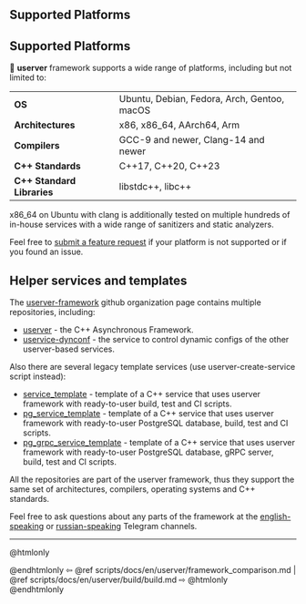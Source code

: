 ## Supported Platforms

## Supported Platforms

🐙 **userver** framework supports a wide range of platforms, including but not limited to:

| | |
|--|-----------------------------|
| **OS** | Ubuntu, Debian, Fedora, Arch, Gentoo, macOS |
| **Architectures** | x86, x86_64, AArch64, Arm |
| **Compilers** | GCC-9 and newer, Clang-14 and newer |
| **C++ Standards** | C++17, C++20, C++23 |
| **C++ Standard Libraries** | libstdc++, libc++ |

x86_64 on Ubuntu with clang is additionally tested on multiple
hundreds of in-house services with a wide range of sanitizers and static
analyzers.

Feel free to [submit a feature request](https://github.com/userver-framework/userver/issues)
if your platform is not supported or if you found an issue.


## Helper services and templates

The [userver-framework](https://github.com/userver-framework/) github
organization page contains multiple repositories, including:

* [userver](https://github.com/userver-framework/userver) - the C++
  Asynchronous Framework.
* [uservice-dynconf](https://github.com/userver-framework/uservice-dynconf) -
  the service to control dynamic configs of the other userver-based services.

Also there are several legacy template services (use userver-create-service script instead):

* [service_template](https://github.com/userver-framework/service_template) -
  template of a C++ service that uses userver framework with ready-to-user
  build, test and CI scripts. 
* [pg_service_template](https://github.com/userver-framework/pg_service_template) -
  template of a C++ service that uses userver framework with ready-to-user PostgreSQL database,
  build, test and CI scripts. 
* [pg_grpc_service_template](https://github.com/userver-framework/pg_grpc_service_template) -
  template of a C++ service that uses userver framework with ready-to-user PostgreSQL database, gRPC server,
  build, test and CI scripts. 

All the repositories are part of the userver framework,
thus they support the same set of architectures, compilers, operating systems
and C++ standards.

Feel free to ask questions about any parts of the framework at the
[english-speaking](https://t.me/userver_en) or [russian-speaking](https://t.me/userver_ru)
Telegram channels.


----------

@htmlonly <div class="bottom-nav"> @endhtmlonly
⇦ @ref scripts/docs/en/userver/framework_comparison.md | @ref scripts/docs/en/userver/build/build.md ⇨
@htmlonly </div> @endhtmlonly
